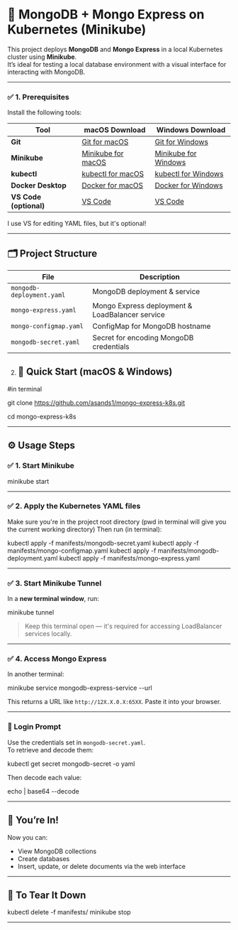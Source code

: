 # 🐳 MongoDB + Mongo Express on Kubernetes (Minikube)

This project deploys **MongoDB** and **Mongo Express** in a local Kubernetes cluster using **Minikube**.  
It’s ideal for testing a local database environment with a visual interface for interacting with MongoDB.

---




### ✅ 1. Prerequisites

Install the following tools:

| Tool             | macOS Download                                                                 | Windows Download                                                                  |
|------------------|----------------------------------------------------------------------------------|-----------------------------------------------------------------------------------|
| **Git**          | [Git for macOS](https://git-scm.com/download/mac)                               | [Git for Windows](https://git-scm.com/download/win)                               |
| **Minikube**     | [Minikube for macOS](https://minikube.sigs.k8s.io/docs/start/#macos)            | [Minikube for Windows](https://minikube.sigs.k8s.io/docs/start/#windows)         |
| **kubectl**      | [kubectl for macOS](https://kubernetes.io/docs/tasks/tools/install-kubectl-macos/) | [kubectl for Windows](https://kubernetes.io/docs/tasks/tools/install-kubectl-windows/) |
| **Docker Desktop** | [Docker for macOS](https://www.docker.com/products/docker-desktop/)           | [Docker for Windows](https://www.docker.com/products/docker-desktop/)            |
| **VS Code (optional)** | [VS Code](https://code.visualstudio.com/Download)                         | [VS Code](https://code.visualstudio.com/Download)                                 |

I use VS for editing YAML files, but it's optional!

---

## 🗂️ Project Structure

| File                      | Description                                        |
|---------------------------|----------------------------------------------------|
| `mongodb-deployment.yaml` | MongoDB deployment & service                       |
| `mongo-express.yaml`      | Mongo Express deployment & LoadBalancer service    |
| `mongo-configmap.yaml`    | ConfigMap for MongoDB hostname                     |
| `mongodb-secret.yaml`     | Secret for encoding MongoDB credentials            |


2. ## 🚀 Quick Start (macOS & Windows)

#in terminal

git clone https://github.com/asands1/mongo-express-k8s.git

cd mongo-express-k8s

---

## ⚙️ Usage Steps



### ✅ 1. Start Minikube

minikube start


---

### ✅ 2. Apply the Kubernetes YAML files
Make sure you're in the project root directory (pwd in terminal will give you the current working directory) Then run (in terminal):


kubectl apply -f manifests/mongodb-secret.yaml
kubectl apply -f manifests/mongo-configmap.yaml
kubectl apply -f manifests/mongodb-deployment.yaml
kubectl apply -f manifests/mongo-express.yaml


---

### ✅ 3. Start Minikube Tunnel
In a **new terminal window**, run:


minikube tunnel


> Keep this terminal open — it's required for accessing LoadBalancer services locally.

---

### ✅ 4. Access Mongo Express

In another terminal:


minikube service mongodb-express-service --url


This returns a URL like `http://12X.X.0.X:65XX`. Paste it into your browser.

---

### 🔐 Login Prompt

Use the credentials set in `mongodb-secret.yaml`.  
To retrieve and decode them:


kubectl get secret mongodb-secret -o yaml


Then decode each value:


echo <base64-value> | base64 --decode


---

## 🧪 You’re In!

Now you can:

- View MongoDB collections
- Create databases
- Insert, update, or delete documents via the web interface

---

## 🧼 To Tear It Down

kubectl delete -f manifests/
minikube stop


---


